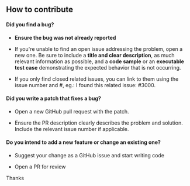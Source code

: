 ## How to contribute

#### **Did you find a bug?**

* **Ensure the bug was not already reported**

* If you're unable to find an open issue addressing the problem, open a new one. Be sure to include a **title and clear description**, as much relevant information as possible, and a **code sample** or an **executable test case** demonstrating the expected behavior that is not occurring.

*  If you only find closed related issues, you can link to them using the issue number and #, eg.: I found this related issue: #3000.

#### **Did you write a patch that fixes a bug?**

* Open a new GitHub pull request with the patch.

* Ensure the PR description clearly describes the problem and solution. Include the relevant issue number if applicable.


#### **Do you intend to add a new feature or change an existing one?**

* Suggest your change as a GitHub issue and start writing code

* Open a PR for review


Thanks
